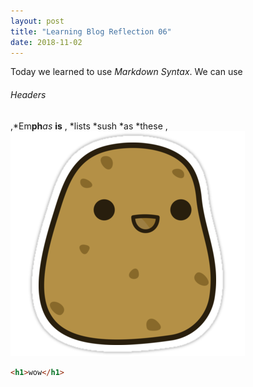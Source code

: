 ```yaml
---
layout: post
title: "Learning Blog Reflection 06"
date: 2018-11-02
---
```



Today we learned to use *Markdown Syntax*. We can use 
###### Headers
,*Em**ph**_as_ __is__
, *lists
  *sush
    *as
    *these
,![Images](/Potato.png)

```html
<h1>wow</h1>
```
